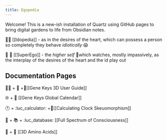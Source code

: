 ```yaml
---
title: Egopedia
---
```

Welcome!
This is a new-ish installation of Quartz using GitHub pages to bring digital gardens to life from  Obsidian notes. 

💓🧠 [[Idopedia]] - as in the desires of the heart, which can possess a person so completely they behave *idiotically* 😱

🧠 💭 [[SuperEgo]] - the *higher self* 👼which watches, mostly impassively, as the interplay of the desires of the heart and the id play out

## Documentation Pages

😵‍💫 + :dna: +🎈[[Gene Keys 3D User Guide]]

🌐 + 🧬 [[Gene Keys Global Calendar]]

🕐 + :luc_calculator: +🧬[[Calculating Clock Skeuomorphism]]

:dna: + 📚 + :luc_database:  [[Full Spectrum of Consciousness]] 

:dna: + 🧪 [[3D Amino Acids]]

